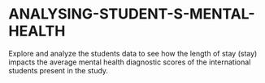 # ANALYSING-STUDENT-S-MENTAL-HEALTH
Explore and analyze the students data to see how the length of stay (stay) impacts the average mental health diagnostic scores of the international students present in the study.
